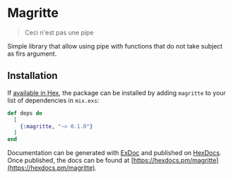 # Magritte

> Ceci n'est pas une pipe

Simple library that allow using pipe with functions that do not take subject as
firs argument.

## Installation

If [available in Hex](https://hex.pm/docs/publish), the package can be installed
by adding `magritte` to your list of dependencies in `mix.exs`:

```elixir
def deps do
  [
    {:magritte, "~> 0.1.0"}
  ]
end
```

Documentation can be generated with [ExDoc](https://github.com/elixir-lang/ex_doc)
and published on [HexDocs](https://hexdocs.pm). Once published, the docs can
be found at [https://hexdocs.pm/magritte](https://hexdocs.pm/magritte).

